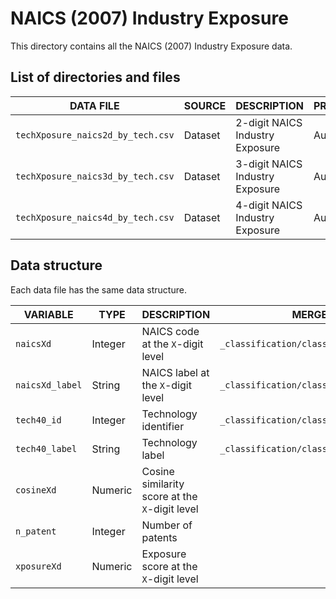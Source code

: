 # NAICS (2007) Industry Exposure

This directory contains all the NAICS (2007) Industry Exposure data.

## List of directories and files

| DATA FILE               | SOURCE                    | DESCRIPTION               | PROVIDED |
| ----------------------- | ------------------------- | ------------------- | -------- |
| `techXposure_naics2d_by_tech.csv`  | Dataset | 2-digit NAICS Industry Exposure | Authors |
| `techXposure_naics3d_by_tech.csv`  | Dataset | 3-digit NAICS Industry Exposure | Authors |
| `techXposure_naics4d_by_tech.csv`  | Dataset | 4-digit NAICS Industry Exposure | Authors |

## Data structure

Each data file has the same data structure.

| VARIABLE               | TYPE                    | DESCRIPTION               | MERGE WITH |
| ----------------------- | ------------------------- | ------------------- | -------- |
| `naicsXd`  | Integer | NAICS code at the `X`-digit level | `_classification/classification_naics.csv` |
| `naicsXd_label`  | String | NAICS label at the `X`-digit level | `_classification/classification_naics.csv` |
| `tech40_id`  | Integer | Technology identifier | `_classification/classification_tech40.csv` |
| `tech40_label`  | String | Technology label | `_classification/classification_tech40.csv` |
| `cosineXd`  | Numeric | Cosine similarity score at the `X`-digit level |  |
| `n_patent`  | Integer | Number of patents |  |
| `xposureXd`  | Numeric | Exposure score at the `X`-digit level |  |